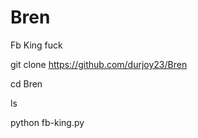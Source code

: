 # Bren
Fb King fuck




git clone https://github.com/durjoy23/Bren


cd Bren

ls

python fb-king.py
